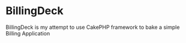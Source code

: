 BillingDeck
===========

BillingDeck is my attempt to use CakePHP framework to bake a simple Billing Application

